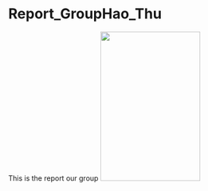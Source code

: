 ﻿# Report_GroupHao_Thu
This is the report  our group
<img src="https://imgur.com/a/1rclL" height="300px" width="200px">
